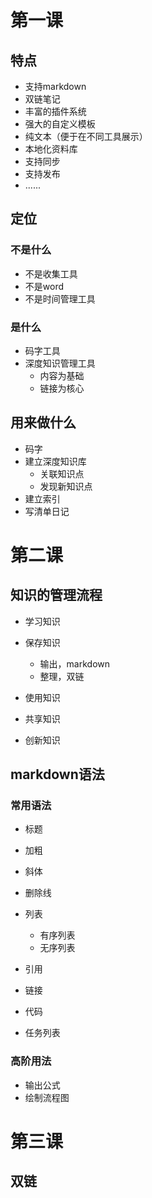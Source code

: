 # 第一课

## 特点

- 支持markdown
- 双链笔记
- 丰富的插件系统
- 强大的自定义模板
- 纯文本（便于在不同工具展示）
- 本地化资料库
- 支持同步
- 支持发布
- ......

## 定位

### 不是什么

- 不是收集工具
- 不是word
- 不是时间管理工具

### 是什么

- 码字工具
- 深度知识管理工具
	- 内容为基础
	- 链接为核心

## 用来做什么

- 码字
- 建立深度知识库
	- 关联知识点
	- 发现新知识点
- 建立索引
- 写清单日记

# 第二课

## 知识的管理流程

- 学习知识
- 保存知识

	- 输出，markdown
	- 整理，双链
	
- 使用知识
- 共享知识
- 创新知识

## markdown语法

### 常用语法

- 标题
- 加粗
- 斜体
- 删除线
- 列表

	- 有序列表
	- 无序列表
	
- 引用
- 链接
- 代码
- 任务列表
### 高阶用法

- 输出公式
- 绘制流程图
# 第三课

## 双链















